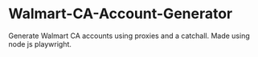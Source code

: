 # Walmart-CA-Account-Generator
Generate Walmart CA accounts using proxies and a catchall. Made using node js playwright.
